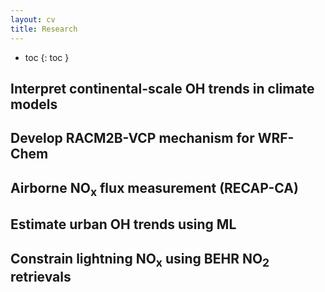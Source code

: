 ```yaml
---
layout: cv
title: Research
---
```


- toc
{: toc }

## Interpret continental-scale OH trends in climate models

## Develop RACM2B-VCP mechanism for WRF-Chem

## Airborne NO<sub>x</sub> flux measurement (RECAP-CA)

## Estimate urban OH trends using ML

## Constrain lightning NO<sub>x</sub> using BEHR NO<sub>2</sub> retrievals

